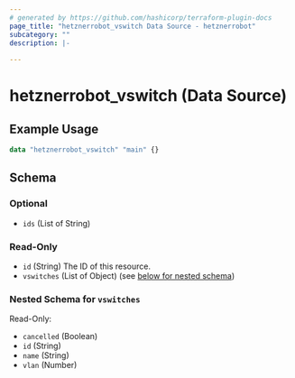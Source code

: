 ```yaml
---
# generated by https://github.com/hashicorp/terraform-plugin-docs
page_title: "hetznerrobot_vswitch Data Source - hetznerrobot"
subcategory: ""
description: |-
  
---
```


# hetznerrobot_vswitch (Data Source)



## Example Usage

```terraform
data "hetznerrobot_vswitch" "main" {}
```

<!-- schema generated by tfplugindocs -->
## Schema

### Optional

- `ids` (List of String)

### Read-Only

- `id` (String) The ID of this resource.
- `vswitches` (List of Object) (see [below for nested schema](#nestedatt--vswitches))

<a id="nestedatt--vswitches"></a>
### Nested Schema for `vswitches`

Read-Only:

- `cancelled` (Boolean)
- `id` (String)
- `name` (String)
- `vlan` (Number)
